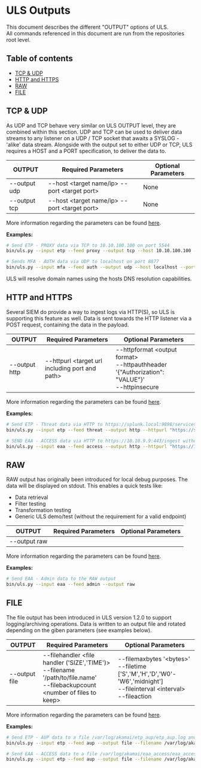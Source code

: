 # ULS Outputs

This document describes the different "OUTPUT" options of ULS.  
All commands referenced in this document are run from the repositories root level.


## Table of contents
- [TCP & UDP](#tcp--udp)  
- [HTTP and HTTPS](#http-and-https)  
- [RAW](#raw)   
- [FILE](#file)  

## TCP & UDP
As UDP and TCP behave very similar on ULS OUTPUT level, they are combined within this section.
UDP and TCP can be used to deliver data streams to any listener on a UDP / TCP socket that awaits a SYSLOG - 'alike' data stream.
Alongside with the output set to either UDP or TCP, ULS requires a HOST and a PORT specification, to deliver the data to.

|OUTPUT|Required Parameters|Optional Parameters|
|---|---|---|
|--output udp|--host \<target name/ip> --port \<target port>| None |
|--output tcp|--host \<target name/ip> --port \<target port>| None |
More information regarding the parameters can be found [here](ARGUMENTS_ENV_VARS.md#output).

**Examples:**
```bash
# Send ETP - PROXY data via TCP to 10.10.100.100 on port 5544
bin/uls.py --input etp --feed proxy --output tcp --host 10.10.100.100 --port 5544

# Sends MFA - AUTH data via UDP to localhost on port 8877
bin/uls.py --input mfa --feed auth --output udp --host localhost --port 8877


```

ULS will resolve domain names using the hosts DNS resolution capabilities.


## HTTP and HTTPS
Several SIEM do provide a way to ingest logs via HTTP(S), so ULS is supporting this feature as well.
Data is sent towards the HTTP listener via a POST request, containing the data in the payload.

|OUTPUT|Required Parameters| Optional Parameters                                                                                |
|---|---|----------------------------------------------------------------------------------------------------|
|--output http|--httpurl \<target url including port and path\>| --httpformat \<output format\><br> --httpauthheader '{"Authorization": "VALUE"}'<br>--httpinsecure |
More information regarding the parameters can be found [here](ARGUMENTS_ENV_VARS.md#output).

**Examples:**
```bash
# Send ETP - Threat data via HTTP to https://splunk.local:9898/services/collector/event and authenticate using Auth header and value (SPLUNK example)
bin/uls.py --input etp --feed threat --output http --httpurl "https://splunk.local:9898/services/collector/event" --httpauthheader '{"Authorization": "1234567890ABCDEFGH"}'

# SEND EAA - ACCESS data via HTTP to https://10.10.9.9:443/ingest without authentication, accept an insecure tls certificate and specify another payload format: data=$logline
bin/uls.py --input eaa --feed access --output http --httpurl "https://10.10.9.9:443/ingest" --httpinsecure --httpformat 'data=%s'
```

## RAW
RAW output has originally been introduced for local debug purposes.
The data will be displayed on stdout.
This enables a quick tests like:
- Data retrieval
- Filter testing
- Transformation testing
- Generic ULS demo/test (without the requirement for a valid endpoint)

|OUTPUT|Required Parameters|Optional Parameters|
|---|---|---|
|--output raw||
More information regarding the parameters can be found [here](ARGUMENTS_ENV_VARS.md#output).

**Examples:**
```bash
# Send EAA - Admin data to the RAW output
bin/uls.py --input eaa --feed admin --output raw
```

## FILE
The file output has been introduced in ULS version 1.2.0 to support logging/archiving operations.
Data is written to an output file and rotated depending on the giben parameters (see examples below).

|OUTPUT| Required Parameters                                                                                                                  | Optional Parameters                                                                                                                              |
|---|--------------------------------------------------------------------------------------------------------------------------------------|--------------------------------------------------------------------------------------------------------------------------------------------------|
|--output file| --filehandler \<file handler ('SIZE','TIME')\> <br>--filename '/path/to/file.name'<br> --filebackupcount \<number of files to keep\> | --filemaxbytes '\<bytes\>'<br> --filetime ['S','M','H','D','W0'-'W6','midnight']<br> --fileinterval \<interval\><br>--fileaction <action script> |
More information regarding the parameters can be found [here](ARGUMENTS_ENV_VARS.md#output).

**Examples:**
```bash
# Send ETP - AUP data to a file /var/log/akamai/etp_aup/etp_aup.log and rotate it on every 100MB (keep last 10 files)
bin/uls.py --input etp --feed aup --output file --filename /var/log/akamai/etp_aup/etp_aup.log --filehandler size --filemaxbytes 10485760000 --filebackupcount 10

# Send EAA - ACCESS data to a file /var/log/akamai/eaa_access/eaa_access.log and rotate it every 6 hours (keep last 25 files)
bin/uls.py --input etp --feed aup --output file --filename /var/log/akamai/eaa_access/eaa_access.log --filehandler time --filetime h --fileinterval 6 --filebackupcount 25
```

